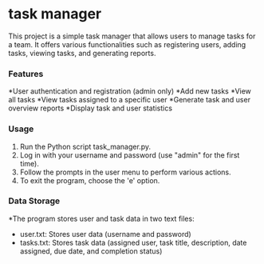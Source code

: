 # task manager

This project is a simple task manager that allows users to manage tasks for a team. It offers various functionalities such as registering users, adding tasks, viewing tasks, and generating reports.

### **Features**
*User authentication and registration (admin only)
*Add new tasks
*View all tasks
*View tasks assigned to a specific user
*Generate task and user overview reports
*Display task and user statistics

### **Usage**
1. Run the Python script task_manager.py.
2. Log in with your username and password (use "admin" for the first time).
3. Follow the prompts in the user menu to perform various actions.
4. To exit the program, choose the 'e' option.

### **Data Storage**
*The program stores user and task data in two text files:
 * user.txt: Stores user data (username and password)
 * tasks.txt: Stores task data (assigned user, task title, description, date assigned, due date, and completion status)
